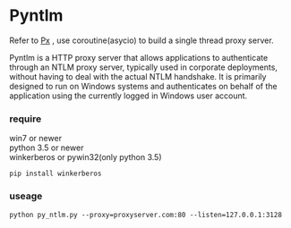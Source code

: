 # Pyntlm

Refer to [Px](https://github.com/genotrance/px) , use coroutine(asycio) to build a single thread proxy server.

Pyntlm is a HTTP proxy server that allows applications to authenticate through an NTLM proxy 
server, typically used in corporate deployments, without having to deal with the actual NTLM 
handshake. It is primarily designed to run on Windows systems and authenticates on behalf 
of the application using the currently logged in Windows user account.


### require
win7 or newer  
python 3.5 or newer  
winkerberos or pywin32(only python 3.5)  

	pip install winkerberos

### useage
	python py_ntlm.py --proxy=proxyserver.com:80 --listen=127.0.0.1:3128
